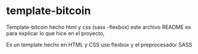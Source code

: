 # template-bitcoin
Template-bitcoin hecho html y css (sass -flexbox)
este archivo README es para explicar lo que hice en el proyecto,

Es un template hecho en HTML y CSS use flexbox y el preprocesador SASS
